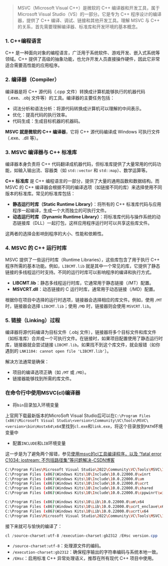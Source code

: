 >  MSVC（Microsoft Visual C++）是微软的 C++ 编译器和开发工具，属于 Microsoft Visual Studio（VS）的一部分。它是专为 C++ 程序设计的编译器，提供了 C++ 编译、调试、链接和其他开发工具。理解 MSVC 与 C++ 的关系，首先需要理解编译器、标准库和开发环境的基本概念。  
>

### 1. **C++编程语言**
C++ 是一种面向对象的编程语言，广泛用于系统软件、游戏开发、嵌入式系统等领域。C++ 提供了高级的抽象功能，也允许开发人员直接操作硬件，因此它非常适合需要高性能的应用程序。

### 2. **编译器（Compiler）**
编译器是将 C++ 源代码（.cpp 文件）转换成计算机能够执行的机器代码（.exe、.obj 文件等）的工具。编译器的主要任务包括：

+ 词法分析和语法分析：将源代码转换成计算机可以理解的中间表示。
+ 优化：提高代码的执行效率。
+ 代码生成：生成目标机器的机器码。

**MSVC 就是微软的 C++ 编译器**，它将 C++ 源代码编译成 Windows 可执行文件（.exe、.dll 等）。

### 3. **MSVC 编译器与 C++ 标准库**
编译器本身负责将 C++ 代码翻译成机器代码，但标准库提供了大量常用的代码功能，如输入输出流、容器类（如 `std::vector` 和 `std::map`）、数学运算等。

**C++ 标准库** 是 C++ 编程语言的一部分，提供了大量的通用函数和数据结构。而 MSVC 的 C++ 编译器会根据不同的编译选项（如链接不同的库）来选择使用不同版本的标准库。常见的标准库包括：

+ **静态运行时库（Static Runtime Library）**：将所有的 C++ 标准库代码与应用程序一起编译，生成一个大而独立的可执行文件。
+ **动态运行时库（Dynamic Runtime Library）**：将标准库代码与操作系统的动态链接库（DLL）一起打包，这样应用程序运行时可以共享这些库文件。

这两者的选择会影响到程序的大小、性能和依赖性。

### 4. **MSVC 的 C++ 运行时库**
MSVC 提供了一些运行时库（Runtime Libraries），这些库包含了用于执行 C++ 程序所需的基本功能。例如，`LIBCMT.lib` 就是其中一个常见的库，它提供了静态链接的多线程运行时支持。不同的运行时库可以影响程序的编译和执行方式。

+ **LIBCMT.lib**：静态多线程运行时库，它通常用于静态链接（/MT）配置。
+ **MSVCRT.dll**：动态链接的 C 运行时库，通常用于动态链接（/MD）配置。

根据你在项目中选择的运行时选项，链接器会选择相应的库文件。例如，使用 `/MT` 时，链接器会选择 `LIBCMT.lib`；使用 `/MD` 时，链接器则会使用 `MSVCRT.lib`。

### 5. **链接（Linking）过程**
编译器将源代码编译为目标文件（.obj 文件），链接器将多个目标文件和库文件（如标准库）合并成一个可执行文件。在链接时，如果项目配置使用了静态运行时库，链接器就会尝试链接 `LIBCMT.lib`。如果找不到这个库文件，就会报错（如你遇到的 `LNK1104: cannot open file 'LIBCMT.lib'`）。

解决方法通常是确保：

+ 项目的编译选项正确（如 `/MT` 或 `/MD`）。
+ 链接器能够找到所需的库文件。

### 在命令行中使用MSVC(cl)编译器
+ 将`bin`目录加入环境变量

上官网下载最新版本的MicroSoft Visual Studio后可以在`C:\Program Files (x86)\Microsoft Visual Studio\<version>\Community\VC\Tools\MSVC\<version>\bin\Hostx64\x64`里找到`cl.exe`和`link.exe`，将这个目录放到`PATH`环境变量中

+ 配置`INCLUDE`和`LIB`环境变量

这一步是为了避免两个报错，参见[使用msvc的cl工具编译程序，以及 “fatal error C1034: iostream: 不包括路径集”等问题解决-CSDN博客](https://blog.csdn.net/weixin_41115751/article/details/89817123)

```bash
C:\Program Files\Microsoft Visual Studio\2022\Community\VC\Tools\MSVC\14.42.34433\include
C:\Program Files (x86)\Windows Kits\10\Include\10.0.22000.0\winrt
C:\Program Files (x86)\Windows Kits\10\Include\10.0.22000.0\um
C:\Program Files (x86)\Windows Kits\10\Include\10.0.22000.0\ucrt
C:\Program Files (x86)\Windows Kits\10\Include\10.0.22000.0\shared
C:\Program Files (x86)\Windows Kits\10\Include\10.0.22000.0\cppwinrt\winrt
```

```bash
C:\Program Files (x86)\Windows Kits\10\Lib\10.0.22000.0\um\x64
C:\Program Files (x86)\Windows Kits\10\Lib\10.0.22000.0\ucrt_enclave\x64
C:\Program Files (x86)\Windows Kits\10\Lib\10.0.22000.0\ucrt\x64
C:\Program Files\Microsoft Visual Studio\2022\Community\VC\Tools\MSVC\14.42.34433\lib\x64
```

接下来就可与愉快的编译了：

```powershell
cl /source-charset:utf-8 /execution-charset:gb2312 /EHsc version.cpp
```

+ `/source-charset:utf-8`：处理源文件的编码。
+ `/execution-charset:gb2312`：确保程序输出的字符串编码与系统本地一致。
+ `/EHsc`：启用标准 C++ 异常处理语义，推荐在所有现代 C++ 项目中使用。  




